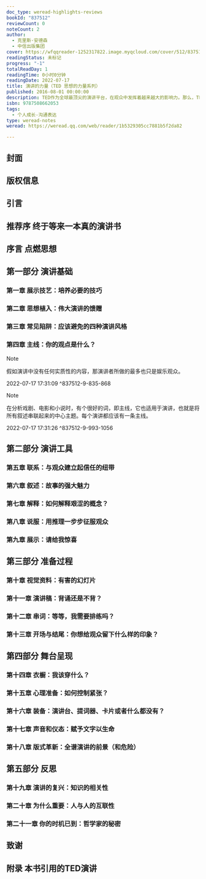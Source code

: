 ```yaml
---
doc_type: weread-highlights-reviews
bookId: "837512"
reviewCount: 0
noteCount: 2
author:
  - 克里斯·安德森
  - 中信出版集团
cover: https://wfqqreader-1252317822.image.myqcloud.com/cover/512/837512/t7_837512.jpg
readingStatus: 未标记
progress: "-1"
totalReadDay: 1
readingTime: 0小时0分钟
readingDate: 2022-07-17
title: 演讲的力量（TED 思想的力量系列）
published: 2016-08-01 00:00:00
description: TED作为全球最顶尖的演讲平台，在观众中发挥着越来越大的影响力。那么，TED演讲为什么总能一开口就吸引住观众？不知名的演讲者为何能在18分钟，鼓舞全场？而我们，如何能做到？ 克里斯·安德森，TED的掌门人和演讲教练，15年来他参与并指导了上千场TED演讲，与比尔·盖茨、诺奖得主丹尼尔·卡尼曼、超级畅销作家肯·罗宾逊等无数优秀演讲者深入合作，总结了第一手公开演讲实战经验。他把自己与TED团队的公开演讲经验，都写进在了这本书——《演讲的力量》。
isbn: 9787508662053
tags:
  - 个人成长-沟通表达
type: weread-notes
weread: https://weread.qq.com/web/reader/1b5329305cc7881b5f2da82

---
```



## 封面

## 版权信息

## 引言

## 推荐序 终于等来一本真的演讲书

## 序言 点燃思想

## 第一部分 演讲基础

### 第一章 展示技艺：培养必要的技巧

### 第二章 思想植入：伟大演讲的馈赠

### 第三章 常见陷阱：应该避免的四种演讲风格

### 第四章 主线：你的观点是什么？

> [!NOTE] 
> 假如演讲中没有任何实质性的内容，那演讲者所做的最多也只是娱乐观众。
> 
> 2022-07-17 17:31:09 ^837512-9-835-868

> [!NOTE] 
> 在分析戏剧、电影和小说时，有个很好的词，即主线，它也适用于演讲，也就是将所有叙述串联起来的中心主题。每个演讲都应该有一条主线。
> 
> 2022-07-17 17:31:26 ^837512-9-993-1056

## 第二部分 演讲工具

### 第五章 联系：与观众建立起信任的纽带

### 第六章 叙述：故事的强大魅力

### 第七章 解释：如何解释艰涩的概念？

### 第八章 说服：用推理一步步征服观众

### 第九章 展示：请给我惊喜

## 第三部分 准备过程

### 第十章 视觉资料：有害的幻灯片

### 第十一章 演讲稿：背诵还是不背？

### 第十二章 串词：等等，我需要排练吗？

### 第十三章 开场与结尾：你想给观众留下什么样的印象？

## 第四部分 舞台呈现

### 第十四章 衣橱：我该穿什么？

### 第十五章 心理准备：如何控制紧张？

### 第十六章 装备：演讲台、提词器、卡片或者什么都没有？

### 第十七章 声音和仪态：赋予文字以生命

### 第十八章 版式革新：全谱演讲的前景（和危险）

## 第五部分 反思

### 第十九章 演讲的复兴：知识的相关性

### 第二十章 为什么重要：人与人的互联性

### 第二十一章 你的时机已到：哲学家的秘密

## 致谢

## 附录 本书引用的TED演讲

